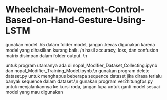 # Wheelchair-Movement-Control-Based-on-Hand-Gesture-Using-LSTM
 
gunakan model .h5 dalam folder model, jangan .keras digunakan karena model yang dihasilkan kurang baik. /n
hasil accuracy, loss, dan confusion matrix disimpan dalam folder output. \n

untuk program utamanya ada di nopal_Modifier_Dataset_Collecting.ipynb dan nopal_Modifier_Training_Model.ipynb.\n
gunakan program delete dataset.py untuk menghapus beberapa sequence dataset jika dirasa terlalu banyak sequence dalam dataset.\n
gunakan program ver2hitungfps.py untuk menjalankannya ke kursi roda, jangan lupa untuk ganti model sesuai model yang mau digunakan
